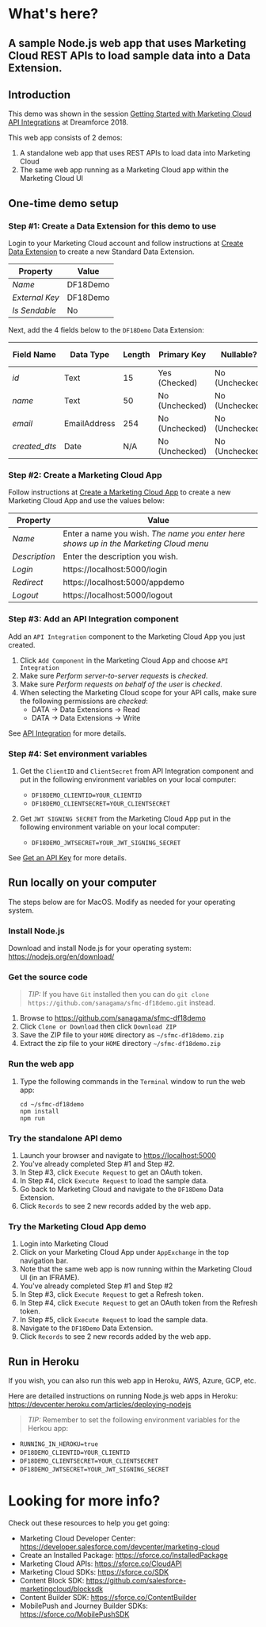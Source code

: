 # What's here?

## A sample Node.js web app that uses Marketing Cloud REST APIs to load sample data into a Data Extension.

## Introduction

This demo was shown in the session [Getting Started with Marketing Cloud API Integrations](https://success.salesforce.com/sessions?eventId=a1Q3A00001XoCSUUA3#/session/a2q3A0000022FHaQAM) at Dreamforce 2018.

This web app consists of 2 demos:
1. A standalone web app that uses REST APIs to load data into Marketing Cloud
1. The same web app running as a Marketing Cloud app within the Marketing Cloud UI

## One-time demo setup

### Step #1: Create a Data Extension for this demo to use

Login to your Marketing Cloud account and follow instructions at [Create Data Extension](https://help.salesforce.com/articleView?id=mc_cab_create_a_new_data_extension.htm&type=5) to create a new Standard Data Extension.

Property | Value
--------------- | ------------
*Name* | DF18Demo
*External Key* | DF18Demo
*Is Sendable* | No

Next, add the 4 fields below to the ```DF18Demo``` Data Extension:

Field Name | Data Type | Length | Primary Key | Nullable? | Default Value
--------------- | ------------ | ----- | ------- | ------ | -----
*id* | Text | 15 | Yes (Checked) | No (Unchecked) | (Empty)
*name* | Text | 50 | No (Unchecked) | No (Unchecked) | (Empty)
*email* | EmailAddress | 254 | No (Unchecked) | No (Unchecked) | (Empty) 
*created_dts* | Date | N/A | No (Unchecked) | No (Unchecked) | *Current Date*

### Step #2: Create a Marketing Cloud App
Follow instructions at [Create a Marketing Cloud App](https://developer.salesforce.com/docs/atlas.en-us.noversion.mc-app-development.meta/mc-app-development/create-a-mc-app.htm) to create a new Marketing Cloud App and use the values below:

Property | Value
--------------- | ------------
*Name* | Enter a name you wish. *The name you enter here shows up in the Marketing Cloud menu*
*Description* | Enter the description you wish.
*Login* | https://localhost:5000/login
*Redirect* | https://localhost:5000/appdemo
*Logout* | https://localhost:5000/logout

### Step #3: Add an API Integration component
Add an ```API Integration``` component to the Marketing Cloud App you just created.

1. Click ```Add Component``` in the Marketing Cloud App and choose ```API Integration```
1. Make sure *Perform server-to-server requests* is *checked*.
1. Make sure *Perform requests on behalf of the user* is *checked*.
1. When selecting the Marketing Cloud scope for your API calls, make sure the following permissions are *checked*:
    - DATA -> Data Extensions -> Read
    - DATA -> Data Extensions -> Write

See [API Integration](https://developer.salesforce.com/docs/atlas.en-us.mc-app-development.meta/mc-app-development/api-integration.htm) for more details.

### Step #4: Set environment variables

1. Get the ```ClientID``` and ```ClientSecret``` from API Integration component and put in the following environment variables on your local computer:
    - ```DF18DEMO_CLIENTID=YOUR_CLIENTID```
    - ```DF18DEMO_CLIENTSECRET=YOUR_CLIENTSECRET```

1. Get ```JWT SIGNING SECRET``` from the Marketing Cloud App put in the following environment variable on your local computer:
    - ```DF18DEMO_JWTSECRET=YOUR_JWT_SIGNING_SECRET```

See [Get an API Key](https://developer.salesforce.com/docs/atlas.en-us.noversion.mc-getting-started.meta/mc-getting-started/get-api-key.htm) for more details.

## Run locally on your computer

The steps below are for MacOS. Modify as needed for your operating system.

### Install Node.js
Download and install Node.js for your operating system: <https://nodejs.org/en/download/>

### Get the source code

> *TIP:* If you have ```Git``` installed then you can do ```git clone https://github.com/sanagama/sfmc-df18demo.git``` instead.

1. Browse to <https://github.com/sanagama/sfmc-df18demo>
1. Click ```Clone or Download``` then click ```Download ZIP```
1. Save the ZIP file to your ```HOME``` directory as ```~/sfmc-df18demo.zip```
1. Extract the zip file to your ```HOME``` directory ```~/sfmc-df18demo.zip```

### Run the web app

1. Type the following commands in the ```Terminal``` window to run the web app:

    ```
    cd ~/sfmc-df18demo
    npm install
    npm run
    ```

### Try the standalone API demo

1. Launch your browser and navigate to <https://localhost:5000>
1. You've already completed Step #1 and Step #2.
1. In Step #3, click ```Execute Request``` to get an OAuth token.
1. In Step #4, click ```Execute Request``` to load the sample data.
1. Go back to Marketing Cloud and navigate to the ```DF18Demo``` Data Extension.
1. Click ```Records``` to see 2 new records added by the web app.

### Try the Marketing Cloud App demo

1. Login into Marketing Cloud
1. Click on your Marketing Cloud App under ```AppExchange``` in the top navigation bar.
1. Note that the same web app is now running within the Marketing Cloud UI (in an IFRAME).
1. You've already completed Step #1 and Step #2
1. In Step #3, click ```Execute Request``` to get a Refresh token.
1. In Step #4, click ```Execute Request``` to get an OAuth token from the Refresh token.
1. In Step #5, click ```Execute Request``` to load the sample data.
1. Navigate to the ```DF18Demo``` Data Extension.
1. Click ```Records``` to see 2 new records added by the web app.

## Run in Heroku

If you wish, you can also run this web app in Heroku, AWS, Azure, GCP, etc.

Here are detailed instructions on running Node.js web apps in Heroku: https://devcenter.heroku.com/articles/deploying-nodejs

> *TIP:* Remember to set the following environment variables for the Herkou app:

- ```RUNNING_IN_HEROKU=true```
- ```DF18DEMO_CLIENTID=YOUR_CLIENTID```
- ```DF18DEMO_CLIENTSECRET=YOUR_CLIENTSECRET```
- ```DF18DEMO_JWTSECRET=YOUR_JWT_SIGNING_SECRET```


# Looking for more info?

Check out these resources to help you get going:

- Marketing Cloud Developer Center: https://developer.salesforce.com/devcenter/marketing-cloud
- Create an Installed Package: https://sforce.co/InstalledPackage
- Marketing Cloud APIs: https://sforce.co/CloudAPI
- Marketing Cloud SDKs: https://sforce.co/SDK
- Content Block SDK: https://github.com/salesforce-marketingcloud/blocksdk
- Content Builder SDK: https://sforce.co/ContentBuilder
- MobilePush and Journey Builder SDKs: https://sforce.co/MobilePushSDK 
